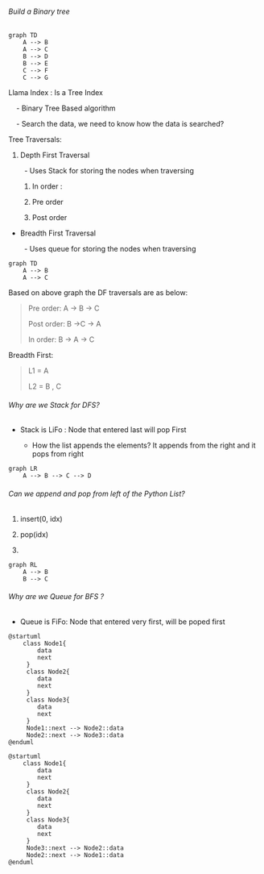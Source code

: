 ###### Build a Binary tree

```mermaid
graph TD
    A --> B
    A --> C
    B --> D
    B --> E
    C --> F
    C --> G
```

Llama Index : Is a Tree Index

    - Binary Tree Based algorithm

    - Search the data, we need to know how the data is searched?

Tree Traversals:

1) Depth First Traversal
   
     - Uses Stack for storing the nodes when traversing
   
   1) In order : 
   
   2) Pre order
   
   3) Post order
- Breadth First Traversal

        - Uses queue for storing the nodes when traversing

```mermaid
graph TD
    A --> B
    A --> C
```

Based on above graph the DF traversals are as below:

> Pre order: A -> B -> C
> 
> Post order: B ->C -> A
> 
> In order: B -> A -> C

Breadth First:

> L1 = A
> 
> L2 = B , C

###### Why are we Stack for DFS?

- Stack is LiFo : Node that entered last will pop First
  
  - How the list appends the elements? It appends from the right and it pops from right

```mermaid
graph LR
    A --> B --> C --> D
```

###### Can we append and pop from left of the Python List?

1. insert(0, idx)

2. pop(idx)

3. 

```mermaid
graph RL
    A --> B
    B --> C
```

###### Why are we Queue for BFS ?

- Queue is FiFo: Node that entered very first, will be poped first

```plantuml
@startuml
    class Node1{
        data
        next
     }
     class Node2{
        data
        next
     }
     class Node3{
        data
        next
     }
     Node1::next --> Node2::data
     Node2::next --> Node3::data
@enduml
```

```plantuml
@startuml
    class Node1{
        data
        next
     }
     class Node2{
        data
        next
     }
     class Node3{
        data
        next
     }
     Node3::next --> Node2::data
     Node2::next --> Node1::data
@enduml
```












